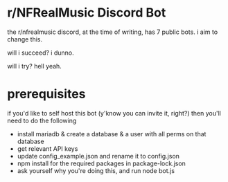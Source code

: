 # r/NFRealMusic Discord Bot
the r/nfrealmusic discord, at the time of writing, has 7 public bots. i aim to change this.

will i succeed? i dunno.

will i try? hell yeah.

# prerequisites #

if you'd like to self host this bot (y'know you can invite it, right?) then you'll need to do the following 

* install mariadb & create a database & a user with all perms on that database
* get relevant API keys
* update config_example.json and rename it to config.json
* npm install for the required packages in package-lock.json
* ask yourself why you're doing this, and run node bot.js
